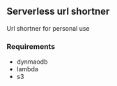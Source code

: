 ## Serverless url shortner
Url shortner for personal use

### Requirements
- dynmaodb
- lambda
- s3
